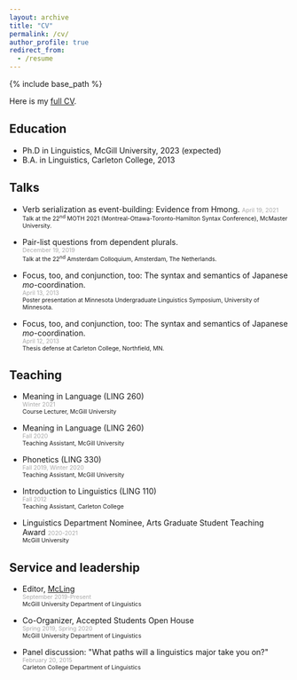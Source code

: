```yaml
---
layout: archive
title: "CV"
permalink: /cv/
author_profile: true
redirect_from:
  - /resume
---
```


<!-- Don't forget! To force a line break in Markdown, end the line with two spaces and then hit return, -->

{% include base_path %}

Here is my [full CV](/files/Johnston_CV.pdf "CV").

## Education

* Ph.D in Linguistics, McGill University, 2023 (expected)
* B.A. in Linguistics, Carleton College, 2013

## Talks

*	Verb serialization as event-building: Evidence from Hmong.
	<span style="color:darkgray; font-size:0.75em">April 19, 2021</span>  
	<span style="font-size:0.75em">Talk at the 22<sup>nd</sup> MOTH 2021 (Montreal-Ottawa-Toronto-Hamilton Syntax Conference), McMaster University.</span>

*	Pair-list questions from dependent plurals.  
	<span style="color:darkgray; font-size:0.75em">December 19, 2019</span>  
	<span style="font-size:0.75em">Talk at the 22<sup>nd</sup> Amsterdam Colloquium, Amsterdam, The Netherlands.</span>

*	Focus, too, and conjunction, too: The syntax and semantics of Japanese *mo*-coordination.  
	<span style="color:darkgray; font-size:0.75em">April 13, 2013</span>  
	<span style="font-size:0.75em">Poster presentation at Minnesota Undergraduate Linguistics Symposium, University of Minnesota.</span>  
		
*	Focus, too, and conjunction, too: The syntax and semantics of Japanese *mo*-coordination.  
	<span style="color:darkgray; font-size:0.75em">April 12, 2013</span>  
	<span style="font-size:0.75em">Thesis defense at Carleton College, Northfield, MN.</span>  
	  
## Teaching

* 	Meaning in Language (LING 260)  
	<span style="color:darkgray; font-size:0.75em">Winter 2021</span>  
	<span style="font-size:0.75em">Course Lecturer, McGill University</span>

* 	Meaning in Language (LING 260)  
	<span style="color:darkgray; font-size:0.75em">Fall 2020</span>  
	<span style="font-size:0.75em">Teaching Assistant, McGill University</span>  

* 	Phonetics (LING 330)  
	<span style="color:darkgray; font-size:0.75em">Fall 2019, Winter 2020</span>  
	<span style="font-size:0.75em">Teaching Assistant, McGill University</span>  
	
* 	Introduction to Linguistics (LING 110)  
	<span style="color:darkgray; font-size:0.75em">Fall 2012</span>  
	<span style="font-size:0.75em">Teaching Assistant, Carleton College</span>  
	
* 	Linguistics Department Nominee, Arts Graduate Student Teaching Award
	<span style="color:darkgray; font-size:0.75em">2020-2021</span>  
	<span style="font-size:0.75em">McGill University</span>  
	
## Service and leadership

* 	Editor, [McLing](https://blogs.mcgill.ca/mcling/ "McLing: The McGill Linguistics Department Newsletter")  
	<span style="color:darkgray; font-size:0.75em">September 2019-Present</span>  
	<span style="font-size:0.75em">McGill University Department of Linguistics</span>  

* 	Co-Organizer, Accepted Students Open House  
	<span style="color:darkgray; font-size:0.75em">Spring 2019, Spring 2020</span>  
	<span style="font-size:0.75em">McGill University Department of Linguistics</span>  
	
* 	Panel discussion: "What paths will a linguistics major take you on?"  
	<span style="color:darkgray; font-size:0.75em">February 20, 2015</span>  
	<span style="font-size:0.75em">Carleton College Department of Linguistics</span>
